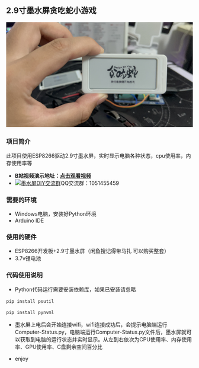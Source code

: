 ## 2.9寸墨水屏贪吃蛇小游戏
![image](jpg/1.jpg)

### 项目简介
此项目使用ESP8266驱动2.9寸墨水屏，实时显示电脑各种状态，cpu使用率，内存使用率等  
- **B站视频演示地址：[点击观看视频](https://www.bilibili.com/video/BV1hh4y1d78L)**<br>
- <a target="_blank" href="https://qm.qq.com/cgi-bin/qm/qr?k=OCk2mwPC4yZn-BBJlH2ehWT-2sHfC7Os&jump_from=webapi&authKey=iFtohDmv6OI7O5aD/0ogd6mODvY5vr837fherj6ruuDCK94UM5KrjicZ2cFO5dHB"><img border="0" src="http://pub.idqqimg.com/wpa/images/group.png" alt="墨水屏DIY交流群" title="墨水屏DIY交流群"></a>QQ交流群：1051455459  

### 需要的环境
- Windows电脑，安装好Python环境  
- Arduino IDE  

### 使用的硬件
- ESP8266开发板+2.9寸墨水屏（闲鱼搜记得带马扎 可以购买整套）  
- 3.7v锂电池  

### 代码使用说明

- Python代码运行需要安装依赖库，如果已安装请忽略
``` python
pip install psutil
``` 
``` python
pip install pynvml
``` 
- 墨水屏上电后会开始连接wifi，wifi连接成功后，会提示电脑端运行Computer-Status.py，电脑端运行Computer-Status.py文件后，墨水屏就可以获取到电脑的运行状态并实时显示。从左到右依次为CPU使用率、内存使用率、GPU使用率、C盘剩余空间百分比  

- enjoy
